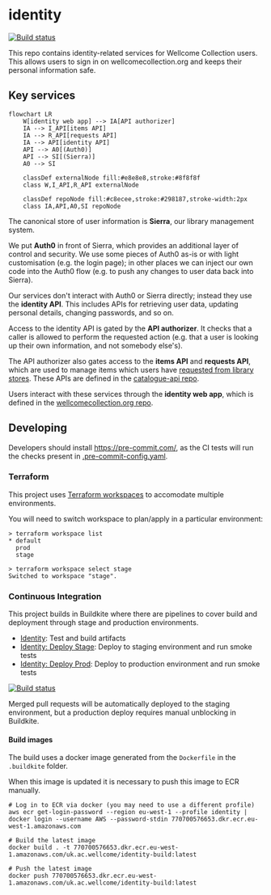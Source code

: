 # identity

[![Build status](https://badge.buildkite.com/965e1197af1ac22887636ef8cbd4b5bba98e7ab656e42fa574.svg?branch=main)](https://buildkite.com/wellcomecollection/identity)

This repo contains identity-related services for Wellcome Collection users.
This allows users to sign in on wellcomecollection.org and keeps their personal information safe.



## Key services

```mermaid
flowchart LR
    W[identity web app] --> IA[API authorizer]
    IA --> I_API[items API]
    IA --> R_API[requests API]
    IA --> API[identity API]
    API --> A0[(Auth0)]
    API --> SI[(Sierra)]
    A0 --> SI

    classDef externalNode fill:#e8e8e8,stroke:#8f8f8f
    class W,I_API,R_API externalNode

    classDef repoNode fill:#c8ecee,stroke:#298187,stroke-width:2px
    class IA,API,A0,SI repoNode
```

The canonical store of user information is **Sierra**, our library management system.

We put **Auth0** in front of Sierra, which provides an additional layer of control and security.
We use some pieces of Auth0 as-is or with light customisation (e.g. the login page); in other places we can inject our own code into the Auth0 flow (e.g. to push any changes to user data back into Sierra).

Our services don't interact with Auth0 or Sierra directly; instead they use the **identity API**.
This includes APIs for retrieving user data, updating personal details, changing passwords, and so on.

Access to the identity API is gated by the **API authorizer**.
It checks that a caller is allowed to perform the requested action (e.g. that a user is looking up their own information, and not somebody else's).

The API authorizer also gates access to the **items API** and **requests API**, which are used to manage items which users have [requested from library stores][stores].
These APIs are defined in the [catalogue-api repo][api].

Users interact with these services through the **identity web app**, which is defined in the [wellcomecollection.org repo](https://github.com/wellcomecollection/wellcomecollection.org).

[stores]: https://wellcomecollection.org/pages/X_2eexEAACQAZLBi
[api]: https://github.com/wellcomecollection/catalogue-api



## Developing

Developers should install https://pre-commit.com/, as the CI tests will run the checks present in [.pre-commit-config.yaml](https://github.com/wellcomecollection/identity/blob/main/.pre-commit-config.yaml).

### Terraform

This project uses [Terraform workspaces](https://www.terraform.io/docs/language/state/workspaces.html) to accomodate multiple environments.

You will need to switch workspace to plan/apply in a particular environment:

```
> terraform workspace list
* default
  prod
  stage

> terraform workspace select stage
Switched to workspace "stage".
```

### Continuous Integration

This project builds in Buildkite where there are pipelines to cover build and deployment through stage and production environments.

- [Identity](https://buildkite.com/wellcomecollection/identity): Test and build artifacts
- [Identity: Deploy Stage](https://buildkite.com/wellcomecollection/identity-deploy-stage): Deploy to staging environment and run smoke tests
- [Identity: Deploy Prod](https://buildkite.com/wellcomecollection/identity-deploy-prod): Deploy to production environment and run smoke tests

[![Build status](https://badge.buildkite.com/965e1197af1ac22887636ef8cbd4b5bba98e7ab656e42fa574.svg?branch=main)](https://buildkite.com/wellcomecollection/identity)

Merged pull requests will be automatically deployed to the staging environment, but a production deploy requires manual unblocking in Buildkite.

#### Build images

The build uses a docker image generated from the `Dockerfile` in the `.buildkite` folder.

When this image is updated it is necessary to push this image to ECR manually.

```
# Log in to ECR via docker (you may need to use a different profile)
aws ecr get-login-password --region eu-west-1 --profile identity | docker login --username AWS --password-stdin 770700576653.dkr.ecr.eu-west-1.amazonaws.com

# Build the latest image
docker build . -t 770700576653.dkr.ecr.eu-west-1.amazonaws.com/uk.ac.wellcome/identity-build:latest

# Push the latest image
docker push 770700576653.dkr.ecr.eu-west-1.amazonaws.com/uk.ac.wellcome/identity-build:latest
```
